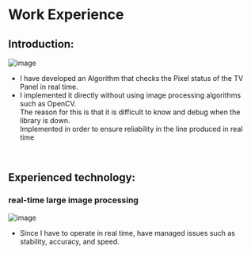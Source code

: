 # Work Experience

## Introduction:
![image](https://user-images.githubusercontent.com/30209848/59496529-91acbc00-8ecc-11e9-83c1-799d63702f0e.png)
- I have developed an Algorithm that checks the Pixel status of the TV Panel in real time. <br>
- I implemented it directly without using image processing algorithms such as OpenCV. <br>
The reason for this is that it is difficult to know and debug when the library is down. <br> 
Implemented in order to ensure reliability in the line produced in real time <br>
<br>

## Experienced technology:

### real-time large image processing
![image](https://user-images.githubusercontent.com/30209848/59494145-7f7c4f00-8ec7-11e9-9c81-e30b12b97e8c.png)
- Since I have to operate in real time, have managed issues such as stability, accuracy, and speed.

<br>
